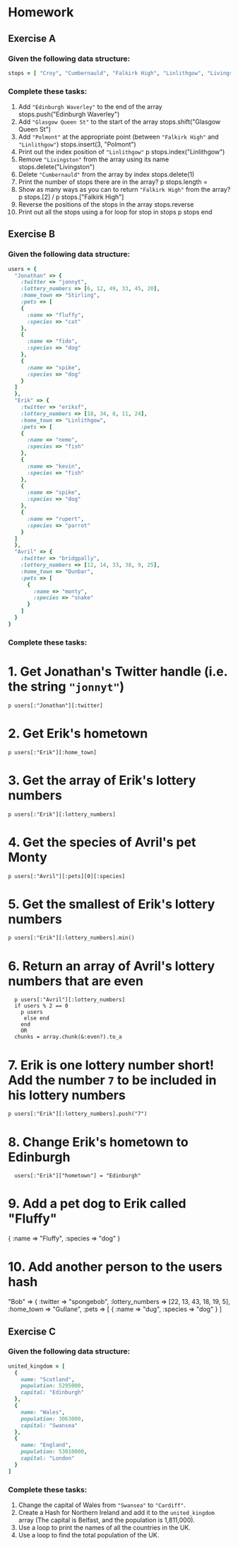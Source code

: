 # Homework

## Exercise A

### Given the following data structure:

```ruby
stops = [ "Croy", "Cumbernauld", "Falkirk High", "Linlithgow", "Livingston", "Haymarket" ]
```
### Complete these tasks:

1. Add `"Edinburgh Waverley"` to the end of the array
   stops.push("Edinburgh Waverley")
2. Add `"Glasgow Queen St"` to the start of the array
   stops.shift("Glasgow Queen St")
3. Add `"Polmont"` at the appropriate point (between `"Falkirk High"` and `"Linlithgow"`)
   stops.insert(3, "Polmont")
4. Print out the index position of `"Linlithgow"`
   p stops.index("Linlithgow")
5. Remove `"Livingston"` from the array using its name
   stops.delete("Livingston")
6. Delete `"Cumbernauld"` from the array by index
   stops.delete(1)
7. Print the number of stops there are in the array?
   p stops.length =
8. Show as many ways as you can to return `"Falkirk High"` from the array?
   p stops.[2]  / p stops.["Falkirk High"]
9. Reverse the positions of the stops in the array
   stops.reverse
10. Print out all the stops using a for loop
   for stop in stops
   p stops
    end

## Exercise B

### Given the following data structure:

```ruby
users = {
  "Jonathan" => {
    :twitter => "jonnyt",
    :lottery_numbers => [6, 12, 49, 33, 45, 20],
    :home_town => "Stirling",
    :pets => [
    {
      :name => "fluffy",
      :species => "cat"
    },
    {
      :name => "fido",
      :species => "dog"
    },
    {
      :name => "spike",
      :species => "dog"
    }
  ]  
  },
  "Erik" => {
    :twitter => "eriksf",
    :lottery_numbers => [18, 34, 8, 11, 24],
    :home_town => "Linlithgow",
    :pets => [
    {
      :name => "nemo",
      :species => "fish"
    },
    {
      :name => "kevin",
      :species => "fish"
    },
    {
      :name => "spike",
      :species => "dog"
    },
    {
      :name => "rupert",
      :species => "parrot"
    }
  ]
  },
  "Avril" => {
    :twitter => "bridgpally",
    :lottery_numbers => [12, 14, 33, 38, 9, 25],
    :home_town => "Dunbar",
    :pets => [
      {
        :name => "monty",
        :species => "snake"
      }
    ]
  }
}
```

### Complete these tasks:
# 1. Get Jonathan's Twitter handle (i.e. the string `"jonnyt"`)
    p users[:"Jonathan"][:twitter]
# 2. Get Erik's hometown
    p users[:"Erik"][:home_town]
# 3. Get the array of Erik's lottery numbers
    p users[:"Erik"][:lottery_numbers]
# 4. Get the species of Avril's pet Monty
    p users[:"Avril"][:pets][0][:species]
# 5. Get the smallest of Erik's lottery numbers
    p users[:"Erik"][:lottery_numbers].min()
# 6. Return an array of Avril's lottery numbers that are even
      p users[:"Avril"][:lottery_numbers]
      if users % 2 == 0
        p users
         else end
        end
        OR
      chunks = array.chunk(&:even?).to_a  
# 7. Erik is one lottery number short! Add the number `7` to be included in his lottery numbers
    p users[:"Erik"][:lottery_numbers].push("7")
# 8. Change Erik's hometown to Edinburgh
      users[:"Erik"]["hometown"] = "Edinburgh"
# 9. Add a pet dog to Erik called "Fluffy"
 {
  :name => "Fluffy",
  :species => "dog"
 }
# 10. Add another person to the users hash
"Bob" => {
  :twitter => "spongebob",
  :lottery_numbers => [22, 13, 43, 18, 19, 5],
  :home_town => "Gullane",
  :pets => [
    {
      :name => "dug",
      :species => "dog"
    }
  ]
## Exercise C

### Given the following data structure:

```ruby
united_kingdom = [
  {
    name: "Scotland",
    population: 5295000,
    capital: "Edinburgh"
  },
  {
    name: "Wales",
    population: 3063000,
    capital: "Swansea"
  },
  {
    name: "England",
    population: 53010000,
    capital: "London"
  }
]
```
### Complete these tasks:

1. Change the capital of Wales from `"Swansea"` to `"Cardiff"`.
2. Create a Hash for Northern Ireland and add it to the `united_kingdom` array (The capital is Belfast, and the population is 1,811,000).
3. Use a loop to print the names of all the countries in the UK.
4. Use a loop to find the total population of the UK.

